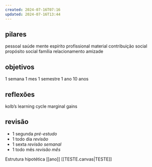 ```yaml
---
created: 2024-07-16T07:16
updated: 2024-07-16T13:44
---
```

## pilares
pessoal
	saúde
	mente
	espírito
profissional
	material
	contribuição social
	propósito
social
	família
	relacionamento
	amizade

## objetivos
1 semana
1 mes
1 semestre
1 ano
10 anos

## reflexões
kolb’s learning cycle
marginal gains

## revisão
- 1 segunda *pré-estudo*
- 1 todo dia *revisão*
- 1 sexta *revisão semanal*
- 1 todo mês *revisão mês*

Estrutura hipotética
[[ano]]
[[TESTE.canvas|TESTE]]